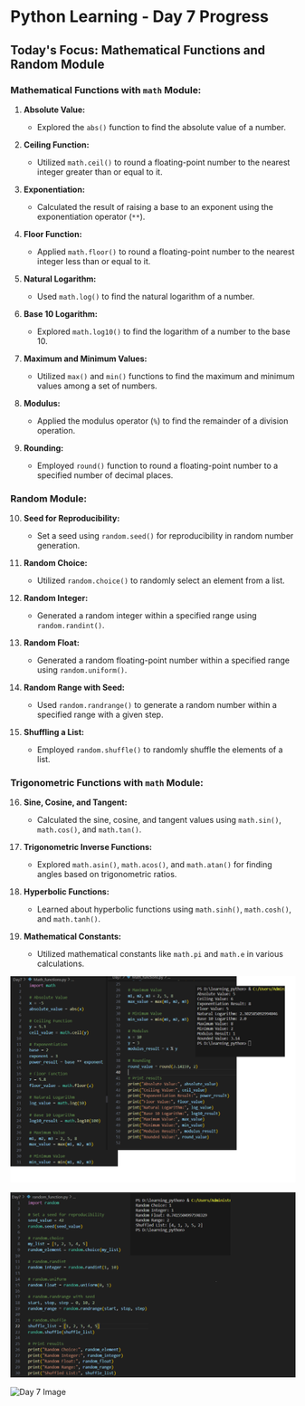 # Python Learning - Day 7 Progress

## Today's Focus: Mathematical Functions and Random Module

### Mathematical Functions with `math` Module:

1. **Absolute Value:**
   - Explored the `abs()` function to find the absolute value of a number.

2. **Ceiling Function:**
   - Utilized `math.ceil()` to round a floating-point number to the nearest integer greater than or equal to it.

3. **Exponentiation:**
   - Calculated the result of raising a base to an exponent using the exponentiation operator (`**`).

4. **Floor Function:**
   - Applied `math.floor()` to round a floating-point number to the nearest integer less than or equal to it.

5. **Natural Logarithm:**
   - Used `math.log()` to find the natural logarithm of a number.

6. **Base 10 Logarithm:**
   - Explored `math.log10()` to find the logarithm of a number to the base 10.

7. **Maximum and Minimum Values:**
   - Utilized `max()` and `min()` functions to find the maximum and minimum values among a set of numbers.

8. **Modulus:**
   - Applied the modulus operator (`%`) to find the remainder of a division operation.

9. **Rounding:**
   - Employed `round()` function to round a floating-point number to a specified number of decimal places.

### Random Module:

10. **Seed for Reproducibility:**
    - Set a seed using `random.seed()` for reproducibility in random number generation.

11. **Random Choice:**
    - Utilized `random.choice()` to randomly select an element from a list.

12. **Random Integer:**
    - Generated a random integer within a specified range using `random.randint()`.

13. **Random Float:**
    - Generated a random floating-point number within a specified range using `random.uniform()`.

14. **Random Range with Seed:**
    - Used `random.randrange()` to generate a random number within a specified range with a given step.

15. **Shuffling a List:**
    - Employed `random.shuffle()` to randomly shuffle the elements of a list.

### Trigonometric Functions with `math` Module:

16. **Sine, Cosine, and Tangent:**
    - Calculated the sine, cosine, and tangent values using `math.sin()`, `math.cos()`, and `math.tan()`.

17. **Trigonometric Inverse Functions:**
    - Explored `math.asin()`, `math.acos()`, and `math.atan()` for finding angles based on trigonometric ratios.

18. **Hyperbolic Functions:**
    - Learned about hyperbolic functions using `math.sinh()`, `math.cosh()`, and `math.tanh()`.

19. **Mathematical Constants:**
    - Utilized mathematical constants like `math.pi` and `math.e` in various calculations.

![Day 7 Image](./math_fun.png)

![Day 7 Image](./Random_fun.png)


![Day 7 Image](./trigono.pngg)

